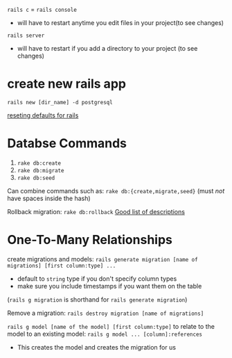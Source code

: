 `rails c` = `rails console`
 * will have to restart anytime you edit files in your project(to see changes)

`rails server`
 * will have to restart if you add a directory to your project (to see changes)

# create new rails app
`rails new [dir_name] -d postgresql`

[reseting defaults for rails](https://www.natashatherobot.com/how-to-configure-your-rails-defaults/)

# Databse Commands
1. `rake db:create`
2. `rake db:migrate`
3. `rake db:seed`

Can combine commands such as: `rake db:{create,migrate,seed}` (must *not* have spaces inside the hash)

Rollback migration: `rake db:rollback`
[Good list of descriptions](http://stackoverflow.com/a/10302357/6761672)

# One-To-Many Relationships
create migrations and models:
`rails generate migration [name of migrations] [first column:type] ...`
* default to `string` type if you don't specify column types
* make sure you include timestamps if you want them on the table

(`rails g migration` is shorthand for `rails generate migration`)

Remove a migration: `rails destroy migration [name of migrations]`

`rails g model [name of the model] [first column:type]`
to relate to the model to an existing model:
`rails g model ... [column]:references`
 * This creates the model and creates the migration for us

